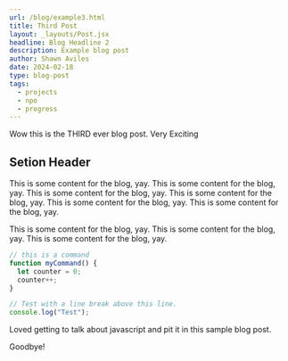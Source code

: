 ```yaml
---
url: /blog/example3.html
title: Third Post
layout: _layouts/Post.jsx
headline: Blog Headline 2
description: Example blog post
author: Shawn Aviles
date: 2024-02-18
type: blog-post
tags:
  - projects
  - npo
  - progress
---
```


Wow this is the THIRD ever blog post. Very Exciting

## Setion Header

This is some content for the blog, yay. This is some content for the blog, yay. This is some content for the blog, yay. This is some content for the blog, yay. This is some content for the blog, yay. This is some content for the blog, yay.

This is some content for the blog, yay. This is some content for the blog, yay. This is some content for the blog, yay.

```js
// this is a command
function myCommand() {
  let counter = 0;
  counter++;
}

// Test with a line break above this line.
console.log("Test");
```

Loved getting to talk about javascript and pit it in this sample blog post.

Goodbye!
